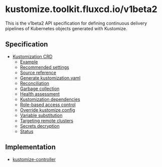 # kustomize.toolkit.fluxcd.io/v1beta2

This is the v1beta2 API specification for defining continuous delivery pipelines
of Kubernetes objects generated with Kustomize.

## Specification

- [Kustomization CRD](kustomizations.md)
    + [Example](kustomizations.md#example)
    + [Recommended settings](kustomizations.md#recommended-settings)
    + [Source reference](kustomizations.md#source-reference)
    + [Generate kustomization.yaml](kustomizations.md#generate-kustomizationyaml)
    + [Reconciliation](kustomizations.md#reconciliation)
    + [Garbage collection](kustomizations.md#garbage-collection)
    + [Health assessment](kustomizations.md#health-assessment)
    + [Kustomization dependencies](kustomizations.md#kustomization-dependencies)
    + [Role-based access control](kustomizations.md#role-based-access-control)
    + [Override kustomize config](kustomizations.md#override-kustomize-config)
    + [Variable substitution](kustomizations.md#variable-substitution)
    + [Targeting remote clusters](kustomizations.md#remote-clusters--cluster-api)
    + [Secrets decryption](kustomizations.md#secrets-decryption)
    + [Status](kustomizations.md#status)

## Implementation

* [kustomize-controller](https://github.com/fluxcd/kustomize-controller/)
